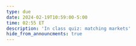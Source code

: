 ```yaml
---
type: due
date: 2024-02-19T10:59:00-5:00
time: 02:55 ET
description: 'In class quiz: matching markets'
hide_from_announcments: true
---
```

